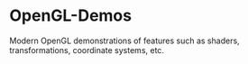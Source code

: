 # OpenGL-Demos
Modern OpenGL demonstrations of features such as shaders, transformations, coordinate systems, etc.
